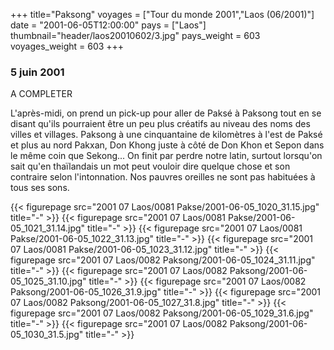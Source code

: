 +++
title="Paksong"
voyages = ["Tour du monde 2001","Laos (06/2001)"]
date = "2001-06-05T12:00:00"
pays = ["Laos"]
thumbnail="header/laos20010602/3.jpg"
pays_weight = 603
voyages_weight = 603
+++
### 5 juin 2001

A COMPLETER

 L'après-midi, on prend un pick-up pour aller de Paksé à Paksong tout en se 
disant qu'ils pourraient être un peu plus créatifs au niveau des noms des villes 
et villages. Paksong à une cinquantaine de kilomètres à l'est de Paksé et plus 
au nord Pakxan, Don Khong juste à côté de Don Khon et Sepon dans le même coin 
que Sekong... On finit par perdre notre latin, surtout lorsqu'on sait qu'en 
thaïlandais un mot peut vouloir dire quelque chose et son contraire selon l'intonnation. 
Nos pauvres oreilles ne sont pas habituées à tous ses sons. 


<div id="TOTO">{{< figurepage src="2001 07 Laos/0081 Pakse/2001-06-05_1020_31.15.jpg" title="-"  >}}
{{< figurepage src="2001 07 Laos/0081 Pakse/2001-06-05_1021_31.14.jpg" title="-"  >}}
{{< figurepage src="2001 07 Laos/0081 Pakse/2001-06-05_1022_31.13.jpg" title="-"  >}}
{{< figurepage src="2001 07 Laos/0081 Pakse/2001-06-05_1023_31.12.jpg" title="-"  >}}
{{< figurepage src="2001 07 Laos/0082 Paksong/2001-06-05_1024_31.11.jpg" title="-"  >}}
{{< figurepage src="2001 07 Laos/0082 Paksong/2001-06-05_1025_31.10.jpg" title="-"  >}}
{{< figurepage src="2001 07 Laos/0082 Paksong/2001-06-05_1026_31.9.jpg" title="-"  >}}
{{< figurepage src="2001 07 Laos/0082 Paksong/2001-06-05_1027_31.8.jpg" title="-"  >}}
{{< figurepage src="2001 07 Laos/0082 Paksong/2001-06-05_1029_31.6.jpg" title="-"  >}}
{{< figurepage src="2001 07 Laos/0082 Paksong/2001-06-05_1030_31.5.jpg" title="-"  >}}
</DIV>

